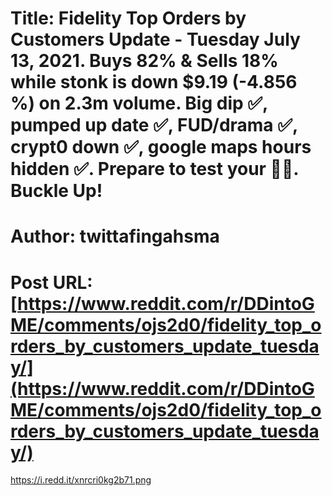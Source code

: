 # Title: Fidelity Top Orders by Customers Update - Tuesday July 13, 2021. Buys 82% & Sells 18% while stonk is down $9.19 (-4.856 %) on 2.3m volume. Big dip ✅, pumped up date ✅, FUD/drama ✅, crypt0 down ✅, google maps hours hidden ✅. Prepare to test your 💎🤲. Buckle Up!
# Author: twittafingahsma
# Post URL: [https://www.reddit.com/r/DDintoGME/comments/ojs2d0/fidelity_top_orders_by_customers_update_tuesday/](https://www.reddit.com/r/DDintoGME/comments/ojs2d0/fidelity_top_orders_by_customers_update_tuesday/)


https://i.redd.it/xnrcri0kg2b71.png